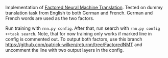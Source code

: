 Implementation of [Factored Neural Machine Translation](https://arxiv.org/abs/1609.04621).
Tested on dummy translation task from English to both German and French. German and French words are used as the two factors.

Run training with `rnn.py config`. After that, run search with `rnn.py config ++task search`. Note, that for now training only works if marked line in config is commented out. To output both factors, use this branch https://github.com/patrick-wilken/returnn/tree/FactoredNMT and uncomment the line with two output layers in the config.
